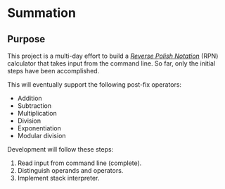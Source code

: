 # Summation

## Purpose

This project is a multi-day effort to build a [*Reverse Polish Notation*](https://en.wikipedia.org/wiki/Reverse_Polish_notation) (RPN) calculator that takes input from the command line. So far, only the initial steps have been accomplished.

This will eventually support the following post-fix operators:

* Addition 
* Subtraction
* Multiplication
* Division
* Exponentiation
* Modular division

Development will follow these steps:

1. Read input from command line (complete).
2. Distinguish operands and operators.
3. Implement stack interpreter.
